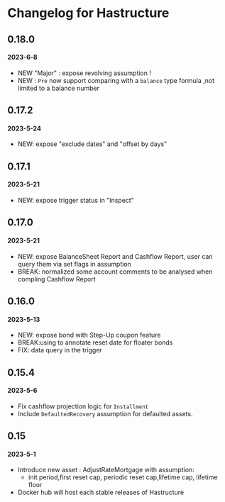 # Changelog for Hastructure


## 0.18.0
#### 2023-6-8
* NEW "Major" : expose revolving assumption !
* NEW : `Pre` now support comparing with a `balance` type formula ,not limited to a balance number


## 0.17.2
#### 2023-5-24
* NEW: expose "exclude dates" and "offset by days" <date pattern>


## 0.17.1
#### 2023-5-21
* NEW: expose trigger status in "Inspect"

## 0.17.0
#### 2023-5-21
* NEW: expose BalanceSheet Report and Cashflow Report, user can query them via set flags in assumption
* BREAK: normalized some account comments to be analysed when compling Cashflow Report


## 0.16.0
#### 2023-5-13
* NEW: expose bond with Step-Up coupon feature 
* BREAK:using <DatePattern> to annotate reset date for floater bonds
* FIX: data query in the trigger

## 0.15.4
#### 2023-5-6
* Fix cashflow projection logic for `Installment`
* Include `DefaultedRecovery` assumption for defaulted assets.

## 0.15
#### 2023-5-1
* Introduce new asset : AdjustRateMortgage with assumption:
    * init period,first reset cap, periodic reset cap,lifetime cap, lifetime floor
* Docker hub will host each stable releases of Hastructure
